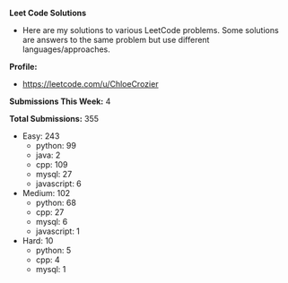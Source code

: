 **Leet Code Solutions**

- Here are my solutions to various LeetCode problems. Some solutions are answers to the same problem but use different languages/approaches.

**Profile:**

- https://leetcode.com/u/ChloeCrozier

**Submissions This Week:** 4

**Total Submissions:** 355
- Easy: 243
  - python: 99
  - java: 2
  - cpp: 109
  - mysql: 27
  - javascript: 6
- Medium: 102
  - python: 68
  - cpp: 27
  - mysql: 6
  - javascript: 1
- Hard: 10
  - python: 5
  - cpp: 4
  - mysql: 1